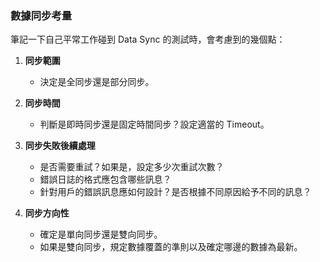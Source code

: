### 數據同步考量

筆記一下自己平常工作碰到 Data Sync 的測試時，會考慮到的幾個點：

1. **同步範圍**
    - 決定是全同步還是部分同步。

2. **同步時間**
    - 判斷是即時同步還是固定時間同步？設定適當的 Timeout。

3. **同步失敗後續處理**
    - 是否需要重試？如果是，設定多少次重試次數？
    - 錯誤日誌的格式應包含哪些訊息？
    - 針對用戶的錯誤訊息應如何設計？是否根據不同原因給予不同的訊息？

4. **同步方向性**
    - 確定是單向同步還是雙向同步。
    - 如果是雙向同步，規定數據覆蓋的準則以及確定哪邊的數據為最新。
